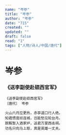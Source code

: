 ```yaml
---
name: "岑参"
title: "岑参"
author: "岑参"
date: "715"
created: ""
updated: ""
draft: false
read: "1"
tags: ["人物/诗人/中国/唐代"]
---
```


# 岑参

### 《送李副使赴碛西官军》

```
《送李副使赴碛西官军》
〔唐代〕 岑参

火山六月应更热，赤亭道口行人绝。
知君惯度祁连城，岂能愁见轮台月。
脱鞍暂入酒家垆，送君万里西击胡。
功名只向马上取，真是英雄一丈夫。
```
